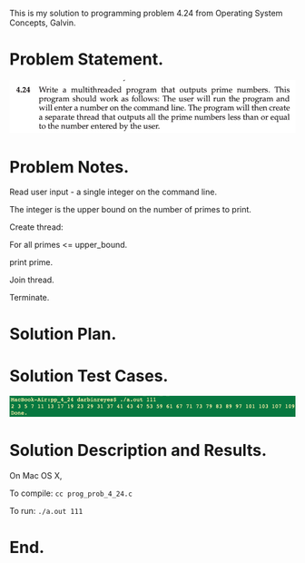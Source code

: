 This is my solution to programming problem 4.24 from Operating System Concepts, Galvin.


Problem Statement.
===



![](imgs/img0.png)


Problem Notes.
===


Read user input - a single integer on the command line.


The integer is the upper bound on the number of primes to print.


Create thread:


For all primes <= upper_bound.


print prime.


Join thread.


Terminate.


Solution Plan.
===


Solution Test Cases.
===



![](imgs/img1.png)


Solution Description and Results.
===


On Mac OS X,


To compile: `cc prog_prob_4_24.c`


To run: `./a.out 111`


End.
===